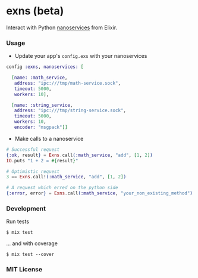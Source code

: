 exns (beta)
===========

Interact with Python [nanoservices](https://github.com/walkr/nanoservice) from Elixir.


### Usage


* Update your app's `config.exs` with your nanoservices

```elixir
config :exns, nanoservices: [

  [name: :math_service,
   address: "ipc:///tmp/math-service.sock",
   timeout: 5000,
   workers: 10],

  [name: :string_service,
   address: "ipc:///tmp/string-service.sock",
   timeout: 5000,
   workers: 10,
   encoder: "msgpack"]]
```


* Make calls to a nanoservice

```elixir
# Successful request
{:ok, result} = Exns.call(:math_service, "add", [1, 2])
IO.puts "1 + 2 = #{result}"

# Optimistic request
3 == Exns.call!(:math_service, "add", [1, 2])

# A request which erred on the python side
{:error, error} = Exns.call(:math_service, "your_non_existing_method")
```


### Development

Run tests
```
$ mix test
```

... and with coverage

```
$ mix test --cover
```


### MIT License
